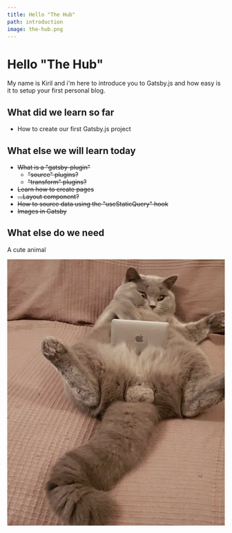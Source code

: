 ```yaml
---
title: Hello "The Hub"
path: introduction
image: the-hub.png
---
```


# Hello "The Hub"

My name is Kiril and i'm here to introduce you to Gatsby.js and how easy is it to setup your first personal blog.

## What did we learn so far

- How to create our first Gatsby.js project

## What else we will learn today

- ~~What is a "gatsby-plugin"~~
  - ~~"source" plugins?~~
  - ~~"transform" plugins?~~
- ~~Learn how to create pages~~
- ~~...Layout component?~~
- ~~How to source data using the "useStaticQuery" hook~~
- ~~Images in Gatsby~~

## What else do we need

A cute animal

![Cute Cat](./cat.jpeg)
